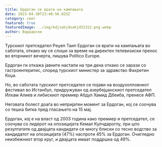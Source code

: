```yaml
---
title: Ердоган се врати на кампањата
date: 2023-04-30T23:48:56.025Z
category: свет
featured: true
featuredImage: ../img/kdjsakjdsakjd31312.png.webp
author: Вардарски
---
```


Турскиот претседател Реџеп Таип Ердоган се врати на кампањата во саботата, откако му се слоши за време на директен телевизиски пренос во вторникот вечерта, пишува Politico Europe.

Ердоган ги откажа јавните настапи на три дена откако се зарази со гастроентеритис, според турскиот министер за здравство Фахретин Коџа.

Но, во саботата турскиот претседател се појави на воздухопловниот фестивал во Истанбул, придружуван од азербејџанскиот претседател Илхам Алиев и либискиот премиер Абдул Хамид Дбеиба, пренесе АФП.

Неговата болест доаѓа во непријатен момент за Ердоган, кој се соочува со тешка битка пред гласањето на 15 мај.

Ердоган, кој е на власт од 2003 година како премиер и претседател, се соочува со лидерот на опозицијата Кемал Кулчдароглу, при што резултатите од двајцата кандидати се многу блиски со тесно водство за кандидатот на опозицијата (47%) наспроти 45% за Ердоган. Очигледно неизбежниот втор круг, и двајцата имаат поддршка од 49%.
